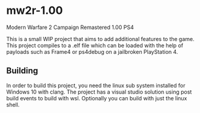 # mw2r-1.00
Modern Warfare 2 Campaign Remastered 1.00 PS4

This is a small WIP project that aims to add additional features to the game.
This project compiles to a .elf file which can be loaded with the help of payloads such as Frame4 or ps4debug on a jailbroken PlayStation 4.


## Building
In order to build this project, you need the linux sub system installed for Windows 10 with clang.
The project has a visual studio solution using post build events to build with wsl.
Optionally you can build with just the linux shell.